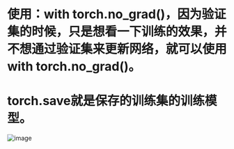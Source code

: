 # 使用：with torch.no_grad()，因为验证集的时候，只是想看一下训练的效果，并不想通过验证集来更新网络，就可以使用with torch.no_grad()。

# torch.save就是保存的训练集的训练模型。
![image](https://user-images.githubusercontent.com/53993368/203460783-87e08871-f010-407d-ad10-885918d32d39.png)
